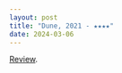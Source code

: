 ```yaml
---
layout: post
title: "Dune, 2021 - ★★★★"
date: 2024-03-06
---
```


[Review](https://letterboxd.com/pavlesap/film/dune-2021/).
